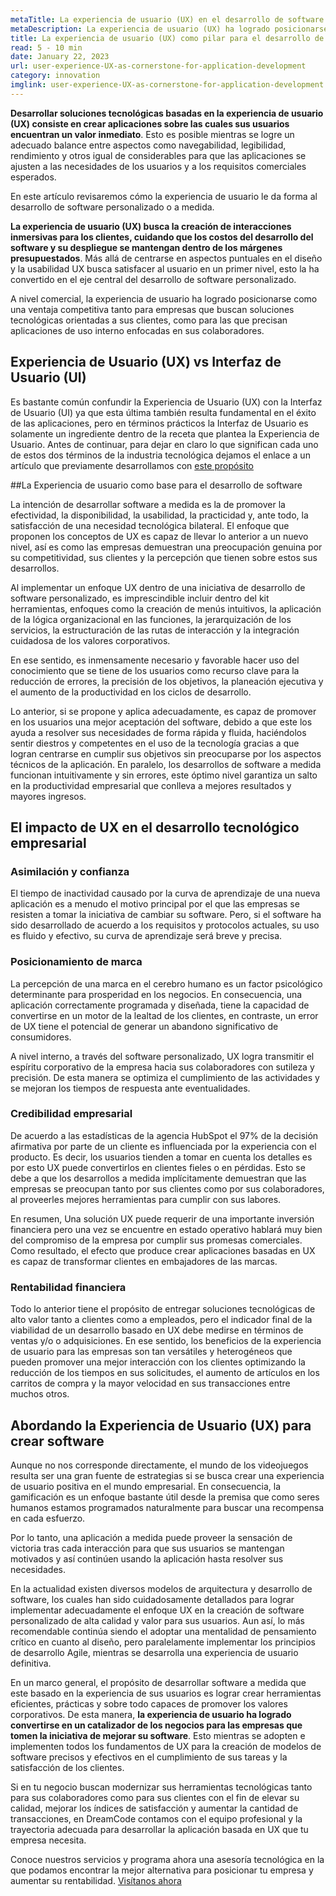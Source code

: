 ```yaml
---
metaTitle: La experiencia de usuario (UX) en el desarrollo de software
metaDescription: La experiencia de usuario (UX) ha logrado posicionarse como una ventaja competitiva tanto para empresas que buscan soluciones tecnológicas orientadas a sus clientes, como para las que precisan aplicaciones de uso interno enfocadas en sus colaboradores.
title: La experiencia de usuario (UX) como pilar para el desarrollo de aplicaciones
read: 5 - 10 min
date: January 22, 2023
url: user-experience-UX-as-cornerstone-for-application-development
category: innovation
imglink: user-experience-UX-as-cornerstone-for-application-development.jpg
---
```


**Desarrollar soluciones tecnológicas basadas en la experiencia de usuario (UX) consiste en crear aplicaciones sobre las cuales sus usuarios encuentran un valor inmediato**. Esto es posible mientras se logre un adecuado balance entre aspectos como navegabilidad, legibilidad, rendimiento y otros igual de considerables para que las aplicaciones se ajusten a las necesidades de los usuarios y a los requisitos comerciales esperados.

En este artículo revisaremos cómo la experiencia de usuario le da forma al desarrollo de software personalizado o a medida.

**La experiencia de usuario (UX) busca la creación de interacciones inmersivas para los clientes, cuidando que los costos del desarrollo del software y su despliegue se mantengan dentro de los márgenes presupuestados**. Más allá de centrarse en aspectos puntuales en el diseño y la usabilidad UX busca satisfacer al usuario en un primer nivel, esto la ha convertido en el eje central del desarrollo de software personalizado.

A nivel comercial, la experiencia de usuario ha logrado posicionarse como una ventaja competitiva tanto para empresas que buscan soluciones tecnológicas orientadas a sus clientes, como para las que precisan aplicaciones de uso interno enfocadas en sus colaboradores.

## Experiencia de Usuario (UX) vs Interfaz de Usuario (UI)

Es bastante común confundir la Experiencia de Usuario (UX) con la Interfaz de Usuario (UI) ya que esta última también resulta fundamental en el éxito de las aplicaciones, pero en términos prácticos la Interfaz de Usuario es solamente un ingrediente dentro de la receta que plantea la Experiencia de Usuario. Antes de continuar, para dejar en claro lo que significan cada uno de estos dos términos de la industria tecnológica dejamos el enlace a un artículo que previamente desarrollamos con [este propósito](https://www.dreamcodesoft.com/ui-ux-crucial-components-for-development-high-value-web-applications)

##La Experiencia de usuario como base para el desarrollo de software

La intención de desarrollar software a medida es la de promover la efectividad, la disponibilidad, la usabilidad, la practicidad y, ante todo, la satisfacción de una necesidad tecnológica bilateral. El enfoque que proponen los conceptos de UX es capaz de llevar lo anterior a un nuevo nivel, así es como las empresas demuestran una preocupación genuina por su competitividad, sus clientes y la percepción que tienen sobre estos sus desarrollos.

Al implementar un enfoque UX dentro de una iniciativa de desarrollo de software personalizado, es imprescindible incluir dentro del kit herramientas, enfoques como la creación de menús intuitivos, la aplicación de la lógica organizacional en las funciones, la jerarquización de los servicios, la estructuración de las rutas de interacción y la integración cuidadosa de los valores corporativos.

En ese sentido, es inmensamente necesario y favorable hacer uso del conocimiento que se tiene de los usuarios como recurso clave para la reducción de errores, la precisión de los objetivos, la planeación ejecutiva y el aumento de la productividad en los ciclos de desarrollo.

Lo anterior, si se propone y aplica adecuadamente, es capaz de promover en los usuarios una mejor aceptación del software, debido a que este los ayuda a resolver sus necesidades de forma rápida y fluida, haciéndolos sentir diestros y competentes en el uso de la tecnología gracias a que logran centrarse en cumplir sus objetivos sin preocuparse por los aspectos técnicos de la aplicación. En paralelo, los desarrollos de software a medida funcionan intuitivamente y sin errores, este óptimo nivel garantiza un salto en la productividad empresarial que conlleva a mejores resultados y mayores ingresos.

## El impacto de UX en el desarrollo tecnológico empresarial

### Asimilación y confianza

El tiempo de inactividad causado por la curva de aprendizaje de una nueva aplicación es a menudo el motivo principal por el que las empresas se resisten a tomar la iniciativa de cambiar su software. Pero, si el software ha sido desarrollado de acuerdo a los requisitos y protocolos actuales, su uso es fluido y efectivo, su curva de aprendizaje será breve y precisa.

### Posicionamiento de marca

La percepción de una marca en el cerebro humano es un factor psicológico determinante para prosperidad en los negocios. En consecuencia, una aplicación correctamente programada y diseñada, tiene la capacidad de convertirse en un motor de la lealtad de los clientes, en contraste, un error de UX tiene el potencial de generar un abandono significativo de consumidores.

A nivel interno, a través del software personalizado, UX logra transmitir el espíritu corporativo de la empresa hacia sus colaboradores con sutileza y precisión. De esta manera se optimiza el cumplimiento de las actividades y se mejoran los tiempos de respuesta ante eventualidades.

### Credibilidad empresarial

De acuerdo a las estadísticas de la agencia HubSpot el 97% de la decisión afirmativa por parte de un cliente es influenciada por la experiencia con el producto. Es decir, los usuarios tienden a tomar en cuenta los detalles es por esto UX puede convertirlos en clientes fieles o en pérdidas. Esto se debe a que los desarrollos a medida implícitamente demuestran que las empresas se preocupan tanto por sus clientes como por sus colaboradores, al proveerles mejores herramientas para cumplir con sus labores.

En resumen, Una solución UX puede requerir de una importante inversión financiera pero una vez se encuentre en estado operativo hablará muy bien del compromiso de la empresa por cumplir sus promesas comerciales. Como resultado, el efecto que produce crear aplicaciones basadas en UX es capaz de transformar clientes en embajadores de las marcas.

### Rentabilidad financiera

Todo lo anterior tiene el propósito de entregar soluciones tecnológicas de alto valor tanto a clientes como a empleados, pero el indicador final de la viabilidad de un desarrollo basado en UX debe medirse en términos de ventas y/o o adquisiciones. En ese sentido, los beneficios de la experiencia de usuario para las empresas son tan versátiles y heterogéneos que pueden promover una mejor interacción con los clientes optimizando la reducción de los tiempos en sus solicitudes, el aumento de artículos en los carritos de compra y la mayor velocidad en sus transacciones entre muchos otros.

## Abordando la Experiencia de Usuario (UX) para crear software

Aunque no nos corresponde directamente, el mundo de los videojuegos resulta ser una gran fuente de estrategias si se busca crear una experiencia de usuario positiva en el mundo empresarial. En consecuencia, la gamificación es un enfoque bastante útil desde la premisa que como seres humanos estamos programados naturalmente para buscar una recompensa en cada esfuerzo.

Por lo tanto, una aplicación a medida puede proveer la sensación de victoria tras cada interacción para que sus usuarios se mantengan motivados y así continúen usando la aplicación hasta resolver sus necesidades.

En la actualidad existen diversos modelos de arquitectura y desarrollo de software, los cuales han sido cuidadosamente detallados para lograr implementar adecuadamente el enfoque UX en la creación de software personalizado de alta calidad y valor para sus usuarios. Aun así, lo más recomendable continúa siendo el adoptar una mentalidad de pensamiento crítico en cuanto al diseño, pero paralelamente implementar los principios de desarrollo Agile, mientras se desarrolla una experiencia de usuario definitiva.

En un marco general, el propósito de desarrollar software a medida que este basado en la experiencia de sus usuarios es lograr crear herramientas eficientes, prácticas y sobre todo capaces de promover los valores corporativos. De esta manera, **la experiencia de usuario ha logrado convertirse en un catalizador de los negocios para las empresas que tomen la iniciativa de mejorar su software**. Esto mientras se adopten e implementen todos los fundamentos de UX para la creación de modelos de software precisos y efectivos en el cumplimiento de sus tareas y la satisfacción de los clientes.

Si en tu negocio buscan modernizar sus herramientas tecnológicas tanto para sus colaboradores como para sus clientes con el fin de elevar su calidad, mejorar los índices de satisfacción y aumentar la cantidad de transacciones, en DreamCode contamos con el equipo profesional y la trayectoria adecuada para desarrollar la aplicación basada en UX que tu empresa necesita.

Conoce nuestros servicios y programa ahora una asesoría tecnológica en la que podamos encontrar la mejor alternativa para posicionar tu empresa y aumentar su rentabilidad. [Visítanos ahora](https://www.dreamcodesoft.com/services)

